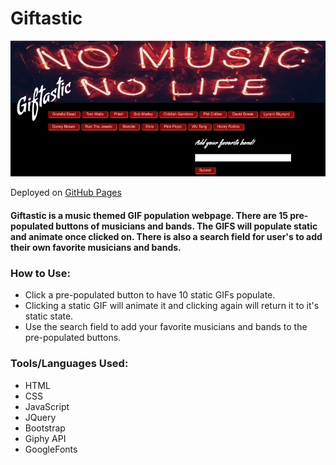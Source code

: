 # Giftastic

![Giftastic](https://github.com/pamelatholan/Giftastic/blob/master/assets/images/Giftastic.PNG)

Deployed on [GitHub Pages](https://pamelatholan.github.io/Giftastic/)

#### Giftastic is a music themed GIF population webpage.  There are 15 pre-populated buttons of musicians and bands.  The GIFS will populate static and animate once clicked on.  There is also a search field for user's to add their own favorite musicians and bands.

### How to Use:
* Click a pre-populated button to have 10 static GIFs populate.
* Clicking a static GIF will animate it and clicking again will return it to it's static state.
* Use the search field to add your favorite musicians and bands to the pre-populated buttons.

### Tools/Languages Used:
* HTML
* CSS
* JavaScript
* JQuery
* Bootstrap
* Giphy API
* GoogleFonts

